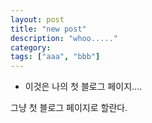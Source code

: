 ```yaml
---
layout: post
title: "new post"
description: "whoo....."
category:
tags: ["aaa", "bbb"]
---
```


* 이것은 나의 첫 블로그 페이지....

그냥 첫 블로그 페이지로 할란다.
